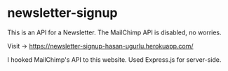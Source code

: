 # newsletter-signup

This is an API for a Newsletter. The MailChimp API is disabled, no worries.

Visit -> https://newsletter-signup-hasan-ugurlu.herokuapp.com/

I hooked MailChimp's API to this website. Used Express.js for server-side.
